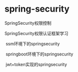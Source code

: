 # spring-security
SpringSecurity权限控制

SpringSecurity权限认证框架学习

​	ssm环境下的springsecurity

​	springboot环境下的springsecurity

​	jwt+token实现的springsecurity

